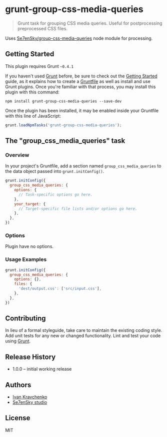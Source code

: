 # grunt-group-css-media-queries

> Grunt task for grouping CSS media queries. Useful for postprocessing preprocessed CSS files.

Uses [Se7enSky/group-css-media-queries](https://github.com/Se7enSky/group-css-media-queries) node module for processing.

## Getting Started
This plugin requires Grunt `~0.4.1`

If you haven't used [Grunt](http://gruntjs.com/) before, be sure to check out the [Getting Started](http://gruntjs.com/getting-started) guide, as it explains how to create a [Gruntfile](http://gruntjs.com/sample-gruntfile) as well as install and use Grunt plugins. Once you're familiar with that process, you may install this plugin with this command:

```shell
npm install grunt-group-css-media-queries --save-dev
```

Once the plugin has been installed, it may be enabled inside your Gruntfile with this line of JavaScript:

```js
grunt.loadNpmTasks('grunt-group-css-media-queries');
```

## The "group_css_media_queries" task

### Overview
In your project's Gruntfile, add a section named `group_css_media_queries` to the data object passed into `grunt.initConfig()`.

```js
grunt.initConfig({
  group_css_media_queries: {
    options: {
      // Task-specific options go here.
    },
    your_target: {
      // Target-specific file lists and/or options go here.
    },
  },
})
```

### Options

Plugin have no options.

### Usage Examples

```js
grunt.initConfig({
  group_css_media_queries: {
    options: {},
    files: {
      'dest/output.css': ['src/input.css'],
    },
  },
})
```

## Contributing
In lieu of a formal styleguide, take care to maintain the existing coding style. Add unit tests for any new or changed functionality. Lint and test your code using [Grunt](http://gruntjs.com/).

## Release History
 - 1.0.0 – initial working release

## Authors
 - [Ivan Kravchenko](http://github.com/krava)
 - [Se7enSky studio](http://github.com/Se7enSky)

## License
MIT
